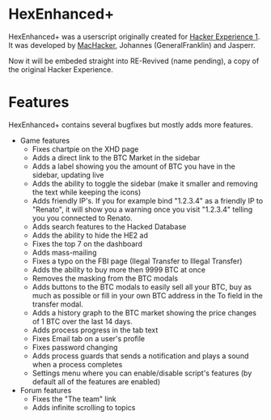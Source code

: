 # HexEnhanced+
HexEnhanced+ was a userscript originally created for [Hacker Experience 1](https://legacy.hackerexperience.com/). It was developed by [MacHacker](https://https://github.com/NoahCardoza), Johannes (GeneralFranklin) and Jasperr.

Now it will be embeded straight into RE-Revived (name pending), a copy of the original Hacker Experience.

# Features
HexEnhanced+ contains several bugfixes but mostly adds more features.
- Game features
  * Fixes chartpie on the XHD page
  * Adds a direct link to the BTC Market in the sidebar
  * Adds a label showing you the amount of BTC you have in the sidebar, updating live
  * Adds the ability to toggle the sidebar (make it smaller and removing the text while keeping the icons)
  * Adds friendly IP's. If you for example bind "1.2.3.4" as a friendly IP to "Renato", it will show you a warning once you visit "1.2.3.4" telling you you connected to Renato.
  * Adds search features to the Hacked Database
  * Adds the ability to hide the HE2 ad
  * Fixes the top 7 on the dashboard
  * Adds mass-mailing
  * Fixes a typo on the FBI page (Ilegal Transfer to Illegal Transfer)
  * Adds the ability to buy more then 9999 BTC at once
  * Removes the masking from the BTC modals
  * Adds buttons to the BTC modals to easily sell all your BTC, buy as much as possible or fill in your own BTC address in the To field in the transfer modal.
  * Adds a history graph to the BTC market showing the price changes of 1 BTC over the last 14 days.
  * Adds process progress in the tab text
  * Fixes Email tab on a user's profile
  * Fixes password changing
  * Adds process guards that sends a notification and plays a sound when a process completes
  * Settings menu where you can enable/disable script's features (by default all of the features are enabled)
- Forum features
  * Fixes the "The team" link
  * Adds infinite scrolling to topics
